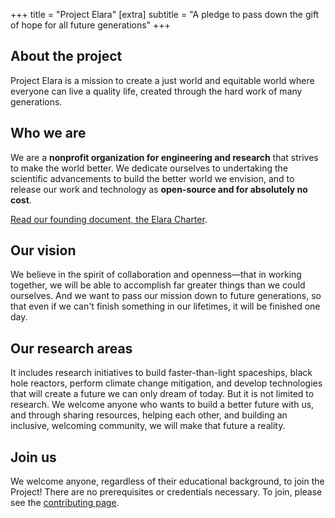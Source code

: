 +++
title = "Project Elara"
[extra]
subtitle = "A pledge to pass down the gift of hope for all future generations"
+++

## About the project

Project Elara is a mission to create a just world and equitable world where everyone can live a quality life, created through the hard work of many generations.

## Who we are

We are a **nonprofit organization for engineering and research** that strives to make the world better. We dedicate ourselves to undertaking the scientific advancements to build the better world we envision, and to release our work and technology as **open-source and for absolutely no cost**.

[Read our founding document, the Elara Charter](@/charter.md).

## Our vision

We believe in the spirit of collaboration and openness—that in working together, we will be able to accomplish far greater things than we could ourselves. And we want to pass our mission down to future generations, so that even if we can't finish something in our lifetimes, it will be finished one day.

## Our research areas

It includes research initiatives to build faster-than-light spaceships, black hole reactors, perform climate change mitigation, and develop technologies that will create a future we can only dream of today. But it is not limited to research. We welcome anyone who wants to build a better future with us, and through sharing resources, helping each other, and building an inclusive, welcoming community, we will make that future a reality.

## Join us

We welcome anyone, regardless of their educational background, to join the Project! There are no prerequisites or credentials necessary. To join, please see the [contributing page](@/contribute.md).